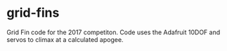 # grid-fins
Grid Fin code for the 2017 competiton. Code uses the Adafruit 10DOF and servos to climax at a calculated apogee. 
